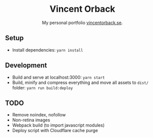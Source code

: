 <div align="center">

# Vincent Orback

My personal portfolio [vincentorback.se](https://vincentorback.se).

</div>

## Setup
- Install dependencies: `yarn install`

## Development
- Build and serve at localhost:3000: `yarn start`
- Build, minify and compress everything and move all assets to `dist/` folder: `yarn run build:deploy`

## TODO
- Remove noindex, nofollow
- Non-retina images
- Webpack build (to import javascript modules)
- Deploy script with Cloudflare cache purge
